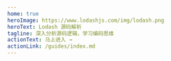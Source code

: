 ```yaml
---
home: true
heroImage: https://www.lodashjs.com/img/lodash.png
heroText: Lodash 源码解析
tagline: 深入分析源码逻辑，学习编码思维
actionText: 马上进入 →
actionLink: /guides/index.md
---
```

